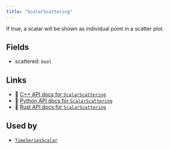 ```yaml
---
title: "ScalarScattering"
---
```


If true, a scalar will be shown as individual point in a scatter plot.

## Fields

* scattered: `bool`

## Links
 * 🌊 [C++ API docs for `ScalarScattering`](https://ref.rerun.io/docs/cpp/stable/structrerun_1_1components_1_1ScalarScattering.html)
 * 🐍 [Python API docs for `ScalarScattering`](https://ref.rerun.io/docs/python/stable/common/components#rerun.components.ScalarScattering)
 * 🦀 [Rust API docs for `ScalarScattering`](https://docs.rs/rerun/latest/rerun/components/struct.ScalarScattering.html)


## Used by

* [`TimeSeriesScalar`](../archetypes/time_series_scalar.md)
